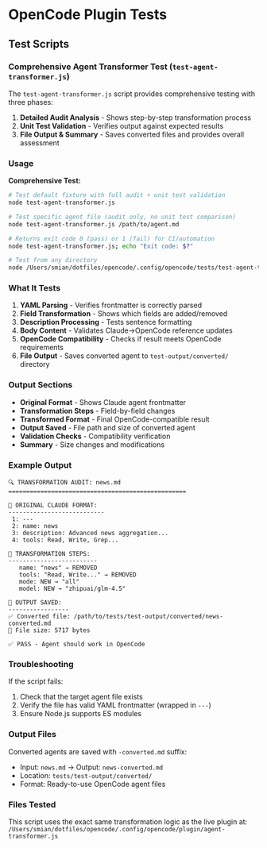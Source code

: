 # OpenCode Plugin Tests

## Test Scripts

### Comprehensive Agent Transformer Test (`test-agent-transformer.js`)

The `test-agent-transformer.js` script provides comprehensive testing with three phases:
1. **Detailed Audit Analysis** - Shows step-by-step transformation process
2. **Unit Test Validation** - Verifies output against expected results  
3. **File Output & Summary** - Saves converted files and provides overall assessment

### Usage

**Comprehensive Test:**
```bash
# Test default fixture with full audit + unit test validation
node test-agent-transformer.js

# Test specific agent file (audit only, no unit test comparison)
node test-agent-transformer.js /path/to/agent.md

# Returns exit code 0 (pass) or 1 (fail) for CI/automation
node test-agent-transformer.js; echo "Exit code: $?"

# Test from any directory
node /Users/smian/dotfiles/opencode/.config/opencode/tests/test-agent-transformer.js
```

### What It Tests

1. **YAML Parsing** - Verifies frontmatter is correctly parsed
2. **Field Transformation** - Shows which fields are added/removed
3. **Description Processing** - Tests sentence formatting
4. **Body Content** - Validates Claude→OpenCode reference updates
5. **OpenCode Compatibility** - Checks if result meets OpenCode requirements
6. **File Output** - Saves converted agent to `test-output/converted/` directory

### Output Sections

- **Original Format** - Shows Claude agent frontmatter
- **Transformation Steps** - Field-by-field changes
- **Transformed Format** - Final OpenCode-compatible result
- **Output Saved** - File path and size of converted agent
- **Validation Checks** - Compatibility verification
- **Summary** - Size changes and modifications

### Example Output

```
🔍 TRANSFORMATION AUDIT: news.md
==================================================

📄 ORIGINAL CLAUDE FORMAT:
---------------------------
 1: ---
 2: name: news
 3: description: Advanced news aggregation...
 4: tools: Read, Write, Grep...

🔧 TRANSFORMATION STEPS:
-------------------------
   name: "news" → REMOVED
   tools: "Read, Write..." → REMOVED
   mode: NEW → "all"
   model: NEW → "zhipuai/glm-4.5"

💾 OUTPUT SAVED:
-----------------
✅ Converted file: /path/to/tests/test-output/converted/news-converted.md
📏 File size: 5717 bytes

✅ PASS - Agent should work in OpenCode
```

### Troubleshooting

If the script fails:
1. Check that the target agent file exists
2. Verify the file has valid YAML frontmatter (wrapped in `---`)
3. Ensure Node.js supports ES modules

### Output Files

Converted agents are saved with `-converted.md` suffix:
- Input: `news.md` → Output: `news-converted.md`
- Location: `tests/test-output/converted/`
- Format: Ready-to-use OpenCode agent files

### Files Tested

This script uses the exact same transformation logic as the live plugin at:
`/Users/smian/dotfiles/opencode/.config/opencode/plugin/agent-transformer.js`